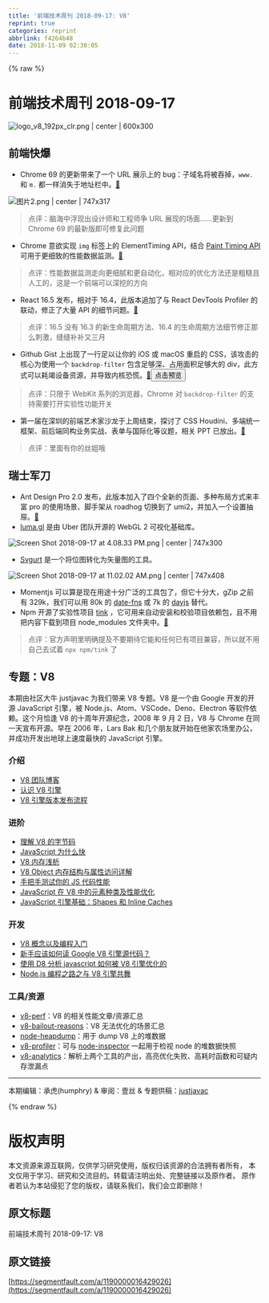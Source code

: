 ```yaml
---
title: '前端技术周刊 2018-09-17: V8'
reprint: true
categories: reprint
abbrlink: f4264b48
date: 2018-11-09 02:30:05
---
```


{% raw %}
<h1 id="articleHeader0">&#x524D;&#x7AEF;&#x6280;&#x672F;&#x5468;&#x520A; 2018-09-17</h1><p><span class="img-wrap"><img data-src="/img/remote/1460000016429029?w=600&amp;h=300" src="https://static.alili.tech/img/remote/1460000016429029?w=600&amp;h=300" alt="logo_v8_192px_clr.png | center | 600x300" title="logo_v8_192px_clr.png | center | 600x300" style="cursor:pointer;display:inline"></span></p><h2 id="articleHeader1">&#x524D;&#x7AEF;&#x5FEB;&#x7206;</h2><ul><li>Chrome 69 &#x7684;&#x66F4;&#x65B0;&#x5E26;&#x6765;&#x4E86;&#x4E00;&#x4E2A; URL &#x5C55;&#x793A;&#x4E0A;&#x7684; bug&#xFF1A;&#x5B50;&#x57DF;&#x540D;&#x5C06;&#x88AB;&#x541E;&#x6389;&#xFF0C;<code>www.</code> &#x548C; <code>m.</code> &#x90FD;&#x4E00;&#x6837;&#x6D88;&#x5931;&#x4E8E;&#x5730;&#x5740;&#x680F;&#x4E2D;&#x3002;<a href="https://bugs.chromium.org/p/chromium/issues/detail?id=881410" rel="nofollow noreferrer" target="_blank">&#x1F517;</a></li></ul><p><span class="img-wrap"><img data-src="/img/remote/1460000016429030?w=890&amp;h=378" src="https://static.alili.tech/img/remote/1460000016429030?w=890&amp;h=378" alt="&#x56FE;&#x7247;2.png | center | 747x317" title="&#x56FE;&#x7247;2.png | center | 747x317" style="cursor:pointer;display:inline"></span></p><blockquote>&#x70B9;&#x8BC4;&#xFF1A;&#x8111;&#x6D77;&#x4E2D;&#x6D6E;&#x73B0;&#x51FA;&#x8BBE;&#x8BA1;&#x5E08;&#x548C;&#x5DE5;&#x7A0B;&#x5E08;&#x4E89; URL &#x5C55;&#x73B0;&#x7684;&#x573A;&#x9762;&#x2026;&#x2026;&#x66F4;&#x65B0;&#x5230; Chrome 69 &#x7684;&#x6700;&#x65B0;&#x7248;&#x5373;&#x53EF;&#x4FEE;&#x590D;&#x6B64;&#x95EE;&#x9898;</blockquote><ul><li>Chrome &#x610F;&#x6B32;&#x5B9E;&#x73B0; <code>img</code> &#x6807;&#x7B7E;&#x4E0A;&#x7684; ElementTiming API&#xFF0C;&#x7ED3;&#x5408; <a href="https://w3c.github.io/paint-timing/" rel="nofollow noreferrer" target="_blank">Paint Timing API</a> &#x53EF;&#x7528;&#x4E8E;&#x66F4;&#x7EC6;&#x81F4;&#x7684;&#x6027;&#x80FD;&#x6570;&#x636E;&#x76D1;&#x6D4B;&#x3002;<a href="https://groups.google.com/a/chromium.org/forum/#!msg/blink-dev/2twP4Xdd1VI/yFE1pbwVBgAJ" rel="nofollow noreferrer" target="_blank">&#x1F517;</a></li></ul><blockquote>&#x70B9;&#x8BC4;&#xFF1A;&#x6027;&#x80FD;&#x6570;&#x636E;&#x76D1;&#x6D4B;&#x8D70;&#x5411;&#x66F4;&#x7EC6;&#x817B;&#x548C;&#x66F4;&#x81EA;&#x52A8;&#x5316;&#xFF0C;&#x76F8;&#x5BF9;&#x5E94;&#x7684;&#x4F18;&#x5316;&#x65B9;&#x6CD5;&#x8FD8;&#x662F;&#x7C97;&#x7CD9;&#x4E14;&#x4EBA;&#x5DE5;&#x7684;&#xFF0C;&#x8FD9;&#x662F;&#x4E00;&#x4E2A;&#x524D;&#x7AEF;&#x53EF;&#x4EE5;&#x6DF1;&#x6316;&#x7684;&#x65B9;&#x5411;</blockquote><ul><li>React 16.5 &#x53D1;&#x5E03;&#xFF0C;&#x76F8;&#x5BF9;&#x4E8E; 16.4&#xFF0C;&#x6B64;&#x7248;&#x672C;&#x8FFD;&#x52A0;&#x4E86;&#x4E0E; React DevTools Profiler &#x7684;&#x8054;&#x52A8;&#xFF0C;&#x4FEE;&#x6B63;&#x4E86;&#x5927;&#x91CF; API &#x7684;&#x7EC6;&#x8282;&#x95EE;&#x9898;&#x3002;<a href="https://github.com/facebook/react/blob/master/CHANGELOG.md" rel="nofollow noreferrer" target="_blank">&#x1F517;</a></li></ul><blockquote>&#x70B9;&#x8BC4;&#xFF1A;16.5 &#x6CA1;&#x6709; 16.3 &#x7684;&#x65B0;&#x751F;&#x547D;&#x5468;&#x671F;&#x65B9;&#x6CD5;&#x3001;16.4 &#x7684;&#x751F;&#x547D;&#x5468;&#x671F;&#x65B9;&#x6CD5;&#x7EC6;&#x8282;&#x4FEE;&#x6B63;&#x90A3;&#x4E48;&#x523A;&#x6FC0;&#xFF0C;&#x7F1D;&#x7F1D;&#x8865;&#x8865;&#x53C8;&#x4E09;&#x6708;</blockquote><ul><li>Github Gist &#x4E0A;&#x51FA;&#x73B0;&#x4E86;&#x4E00;&#x884C;&#x8DB3;&#x4EE5;&#x8BA9;&#x4F60;&#x7684; iOS &#x6216; macOS &#x91CD;&#x542F;&#x7684; CSS&#xFF0C;&#x8BE5;&#x653B;&#x51FB;&#x7684;&#x6838;&#x5FC3;&#x4E3A;&#x4F7F;&#x7528;&#x4E00;&#x4E2A; <code>backdrop-filter</code> &#x5305;&#x542B;&#x8DB3;&#x591F;&#x6DF1;&#x3001;&#x5360;&#x7528;&#x9762;&#x79EF;&#x8DB3;&#x591F;&#x5927;&#x7684; div&#xFF0C;&#x6B64;&#x65B9;&#x5F0F;&#x53EF;&#x4EE5;&#x8017;&#x7AED;&#x8BBE;&#x5907;&#x8D44;&#x6E90;&#xFF0C;&#x5E76;&#x5BFC;&#x81F4;&#x5185;&#x6838;&#x6050;&#x614C;&#x3002;<a href="https://gist.github.com/pwnsdx/ce64de2760996a6c432f06d612e33aea" rel="nofollow noreferrer" target="_blank">&#x1F517;</a><button class="btn btn-xs btn-default ml10 preview" data-url="pwnsdx/ce64de2760996a6c432f06d612e33aea" data-typeid="1">&#x70B9;&#x51FB;&#x9884;&#x89C8;</button></li></ul><blockquote>&#x70B9;&#x8BC4;&#xFF1A;&#x53EA;&#x9650;&#x4E8E; WebKit &#x7CFB;&#x5217;&#x7684;&#x6D4F;&#x89C8;&#x5668;&#xFF0C;Chrome &#x5BF9; <code>backdrop-filter</code> &#x7684;&#x652F;&#x6301;&#x9700;&#x8981;&#x6253;&#x5F00;&#x5B9E;&#x9A8C;&#x6027;&#x529F;&#x80FD;&#x5F00;&#x5173;</blockquote><ul><li>&#x7B2C;&#x4E00;&#x5C4A;&#x5728;&#x6DF1;&#x5733;&#x7684;&#x524D;&#x7AEF;&#x827A;&#x672F;&#x5BB6;&#x6C99;&#x9F99;&#x4E8E;&#x4E0A;&#x5468;&#x7ED3;&#x675F;&#xFF0C;&#x63A2;&#x8BA8;&#x4E86; CSS Houdini&#x3001;&#x591A;&#x7AEF;&#x7EDF;&#x4E00;&#x6846;&#x67B6;&#x3001;&#x524D;&#x540E;&#x7AEF;&#x540C;&#x6784;&#x4E1A;&#x52A1;&#x5B9E;&#x6218;&#x3001;&#x8868;&#x5355;&#x4E0E;&#x56FD;&#x9645;&#x5316;&#x7B49;&#x8BAE;&#x9898;&#xFF0C;&#x76F8;&#x5173; PPT &#x5DF2;&#x653E;&#x51FA;&#x3002;<a href="https://artist.alibaba.com/" rel="nofollow noreferrer" target="_blank">&#x1F517;</a></li></ul><blockquote>&#x70B9;&#x8BC4;&#xFF1A;&#x91CC;&#x9762;&#x6709;&#x4F60;&#x7684;&#x4E1D;&#x59D0;&#x54E6;</blockquote><h2 id="articleHeader2">&#x745E;&#x58EB;&#x519B;&#x5200;</h2><ul><li>Ant Design Pro 2.0 &#x53D1;&#x5E03;&#xFF0C;&#x6B64;&#x7248;&#x672C;&#x52A0;&#x5165;&#x4E86;&#x56DB;&#x4E2A;&#x5168;&#x65B0;&#x7684;&#x9875;&#x9762;&#x3001;&#x591A;&#x79CD;&#x5E03;&#x5C40;&#x65B9;&#x5F0F;&#x6765;&#x4E30;&#x5BCC; pro &#x7684;&#x4F7F;&#x7528;&#x573A;&#x666F;&#x3001;&#x811A;&#x624B;&#x67B6;&#x4ECE; roadhog &#x5207;&#x6362;&#x5230;&#x4E86; umi2&#xFF0C;&#x5E76;&#x52A0;&#x5165;&#x4E00;&#x4E2A;&#x8BBE;&#x7F6E;&#x62BD;&#x5C49;&#x3002;<a href="https://www.yuque.com/ant-design/ant-design-pro/ant_design_pro_2.0_is_out" rel="nofollow noreferrer" target="_blank">&#x1F517;</a></li><li><a href="https://github.com/uber/luma.gl" rel="nofollow noreferrer" target="_blank">luma.gl</a> &#x662F;&#x7531; Uber &#x56E2;&#x961F;&#x5F00;&#x6E90;&#x7684; WebGL 2 &#x53EF;&#x89C6;&#x5316;&#x57FA;&#x7840;&#x5E93;&#x3002;</li></ul><p><span class="img-wrap"><img data-src="/img/remote/1460000016429031?w=1696&amp;h=682" src="https://static.alili.tech/img/remote/1460000016429031?w=1696&amp;h=682" alt="Screen Shot 2018-09-17 at 4.08.33 PM.png | center | 747x300" title="Screen Shot 2018-09-17 at 4.08.33 PM.png | center | 747x300" style="cursor:pointer;display:inline"></span></p><ul><li><a href="https://svgurt.com/" rel="nofollow noreferrer" target="_blank">Svgurt</a> &#x662F;&#x4E00;&#x4E2A;&#x5C06;&#x4F4D;&#x56FE;&#x8F6C;&#x5316;&#x4E3A;&#x77E2;&#x91CF;&#x56FE;&#x7684;&#x5DE5;&#x5177;&#x3002;</li></ul><p><span class="img-wrap"><img data-src="/img/remote/1460000016429032?w=936&amp;h=511" src="https://static.alili.tech/img/remote/1460000016429032?w=936&amp;h=511" alt="Screen Shot 2018-09-17 at 11.02.02 AM.png | center | 747x408" title="Screen Shot 2018-09-17 at 11.02.02 AM.png | center | 747x408" style="cursor:pointer;display:inline"></span></p><ul><li>Momentjs &#x53EF;&#x4EE5;&#x7B97;&#x662F;&#x73B0;&#x5728;&#x7528;&#x9014;&#x5341;&#x5206;&#x5E7F;&#x6CDB;&#x7684;&#x5DE5;&#x5177;&#x5305;&#x4E86;&#xFF0C;&#x4F46;&#x5B83;&#x5341;&#x5206;&#x5927;&#xFF0C;gZip &#x4E4B;&#x524D;&#x6709; 329k&#xFF0C;&#x6211;&#x4EEC;&#x53EF;&#x4EE5;&#x7528; 80k &#x7684; <a href="https://date-fns.org/" rel="nofollow noreferrer" target="_blank">date-fns</a> &#x6216; 7k &#x7684; <a href="https://github.com/iamkun/dayjs" rel="nofollow noreferrer" target="_blank">dayjs</a> &#x66FF;&#x4EE3;&#x3002;</li><li>Npm &#x5F00;&#x6E90;&#x4E86;&#x5B9E;&#x9A8C;&#x6027;&#x9879;&#x76EE; <a href="https://github.com/npm/tink" rel="nofollow noreferrer" target="_blank">tink</a> &#xFF0C;&#x5B83;&#x53EF;&#x7528;&#x6765;&#x81EA;&#x52A8;&#x5B89;&#x88C5;&#x548C;&#x6821;&#x9A8C;&#x9879;&#x76EE;&#x4F9D;&#x8D56;&#x5305;&#xFF0C;&#x4E14;&#x4E0D;&#x7528;&#x628A;&#x5185;&#x5BB9;&#x4E0B;&#x8F7D;&#x5230;&#x9879;&#x76EE; node_modules &#x6587;&#x4EF6;&#x5939;&#x4E2D;&#x3002;<a href="https://blog.npmjs.org/post/178027064160/next-generation-package-management" rel="nofollow noreferrer" target="_blank">&#x1F517;</a></li></ul><blockquote>&#x70B9;&#x8BC4;&#xFF1A;&#x5B98;&#x65B9;&#x58F0;&#x660E;&#x91CC;&#x660E;&#x786E;&#x63D0;&#x53CA;&#x4E0D;&#x8981;&#x671F;&#x5F85;&#x5B83;&#x80FD;&#x548C;&#x4EFB;&#x4F55;&#x5DF2;&#x6709;&#x9879;&#x76EE;&#x517C;&#x5BB9;&#xFF0C;&#x6240;&#x4EE5;&#x5C31;&#x4E0D;&#x7528;&#x81EA;&#x5DF1;&#x53BB;&#x8BD5;&#x7740; <code>npx npm/tink</code> &#x4E86;</blockquote><h2 id="articleHeader3">&#x4E13;&#x9898;&#xFF1A;V8</h2><p>&#x672C;&#x671F;&#x7531;&#x793E;&#x533A;&#x5927;&#x725B; justjavac &#x4E3A;&#x6211;&#x4EEC;&#x5E26;&#x6765; V8 &#x4E13;&#x9898;&#x3002;V8 &#x662F;&#x4E00;&#x4E2A;&#x7531; Google &#x5F00;&#x53D1;&#x7684;&#x5F00;&#x6E90; JavaScript &#x5F15;&#x64CE;&#xFF0C;&#x88AB; Node.js&#x3001;Atom&#x3001;VSCode&#x3001;Deno&#x3001;Electron &#x7B49;&#x8F6F;&#x4EF6;&#x4F9D;&#x8D56;&#x3002;&#x8FD9;&#x4E2A;&#x6708;&#x6070;&#x9022; V8 &#x7684;&#x5341;&#x5468;&#x5E74;&#x5F00;&#x6E90;&#x7EAA;&#x5FF5;&#xFF0C;2008 &#x5E74; 9 &#x6708; 2 &#x65E5;&#xFF0C;V8 &#x4E0E; Chrome &#x5728;&#x540C;&#x4E00;&#x5929;&#x5BA3;&#x5E03;&#x5F00;&#x6E90;&#x3002;&#x65E9;&#x5728; 2006 &#x5E74;&#xFF0C;Lars Bak &#x548C;&#x51E0;&#x4E2A;&#x670B;&#x53CB;&#x5C31;&#x5F00;&#x59CB;&#x5728;&#x4ED6;&#x5BB6;&#x519C;&#x573A;&#x91CC;&#x529E;&#x516C;&#xFF0C;&#x5E76;&#x6210;&#x529F;&#x5F00;&#x53D1;&#x51FA;&#x5730;&#x7403;&#x4E0A;&#x901F;&#x5EA6;&#x6700;&#x5FEB;&#x7684; JavaScript &#x5F15;&#x64CE;&#x3002;</p><h3 id="articleHeader4">&#x4ECB;&#x7ECD;</h3><ul><li><a href="https://v8project.blogspot.com" rel="nofollow noreferrer" target="_blank">V8 &#x56E2;&#x961F;&#x535A;&#x5BA2;</a></li><li><a href="https://zhuanlan.zhihu.com/p/27628685" rel="nofollow noreferrer" target="_blank">&#x8BA4;&#x8BC6; V8 &#x5F15;&#x64CE;</a></li><li><a href="https://zhuanlan.zhihu.com/p/35038142" rel="nofollow noreferrer" target="_blank">V8 &#x5F15;&#x64CE;&#x7248;&#x672C;&#x53D1;&#x5E03;&#x6D41;&#x7A0B;</a></li></ul><h3 id="articleHeader5">&#x8FDB;&#x9636;</h3><ul><li><a href="https://zhuanlan.zhihu.com/p/28590489" rel="nofollow noreferrer" target="_blank">&#x7406;&#x89E3; V8 &#x7684;&#x5B57;&#x8282;&#x7801;</a></li><li><a href="https://zhuanlan.zhihu.com/p/41130608" rel="nofollow noreferrer" target="_blank">JavaScript &#x4E3A;&#x4EC0;&#x4E48;&#x5FEB;</a></li><li><a href="https://zhuanlan.zhihu.com/p/33816534" rel="nofollow noreferrer" target="_blank">V8 &#x5185;&#x5B58;&#x6D45;&#x6790;</a></li><li><a href="https://zhuanlan.zhihu.com/p/24982678" rel="nofollow noreferrer" target="_blank">V8 Object &#x5185;&#x5B58;&#x7ED3;&#x6784;&#x4E0E;&#x5C5E;&#x6027;&#x8BBF;&#x95EE;&#x8BE6;&#x89E3;</a></li><li><a href="https://cnodejs.org/topic/58b562f97872ea0864fee1a7" rel="nofollow noreferrer" target="_blank">&#x624B;&#x628A;&#x624B;&#x6D4B;&#x8BD5;&#x4F60;&#x7684; JS &#x4EE3;&#x7801;&#x6027;&#x80FD;</a></li><li><a href="https://zhuanlan.zhihu.com/p/29638866" rel="nofollow noreferrer" target="_blank">JavaScript &#x5728; V8 &#x4E2D;&#x7684;&#x5143;&#x7D20;&#x79CD;&#x7C7B;&#x53CA;&#x6027;&#x80FD;&#x4F18;&#x5316;</a></li><li><a href="https://zhuanlan.zhihu.com/p/38202123" rel="nofollow noreferrer" target="_blank">JavaScript &#x5F15;&#x64CE;&#x57FA;&#x7840;&#xFF1A;Shapes &#x548C; Inline Caches</a></li></ul><h3 id="articleHeader6">&#x5F00;&#x53D1;</h3><ul><li><a href="https://zhuanlan.zhihu.com/p/35371048" rel="nofollow noreferrer" target="_blank">V8 &#x6982;&#x5FF5;&#x4EE5;&#x53CA;&#x7F16;&#x7A0B;&#x5165;&#x95E8;</a></li><li><a href="https://www.zhihu.com/question/39014659" rel="nofollow noreferrer" target="_blank">&#x65B0;&#x624B;&#x5E94;&#x8BE5;&#x5982;&#x4F55;&#x8BFB; Google V8 &#x5F15;&#x64CE;&#x6E90;&#x4EE3;&#x7801;&#xFF1F;</a></li><li><a href="https://zhuanlan.zhihu.com/p/25122691" rel="nofollow noreferrer" target="_blank">&#x4F7F;&#x7528; D8 &#x5206;&#x6790; javascript &#x5982;&#x4F55;&#x88AB; V8 &#x5F15;&#x64CE;&#x4F18;&#x5316;&#x7684;</a></li><li><a href="https://cnodejs.org/topic/57590ff62ad3c06f1aa3d571" rel="nofollow noreferrer" target="_blank">Node.js &#x7F16;&#x7A0B;&#x4E4B;&#x8DEF;&#x4E4B;&#x4E0E; V8 &#x5F15;&#x64CE;&#x5171;&#x821E;</a></li></ul><h3 id="articleHeader7">&#x5DE5;&#x5177;/&#x8D44;&#x6E90;</h3><ul><li><a href="https://github.com/thlorenz/v8-perf" rel="nofollow noreferrer" target="_blank">v8-perf</a>&#xFF1A;V8 &#x7684;&#x76F8;&#x5173;&#x6027;&#x80FD;&#x6587;&#x7AE0;/&#x8D44;&#x6E90;&#x6C47;&#x603B;</li><li><a href="https://github.com/vhf/v8-bailout-reasons" rel="nofollow noreferrer" target="_blank">v8-bailout-reasons</a>&#xFF1A;V8 &#x65E0;&#x6CD5;&#x4F18;&#x5316;&#x7684;&#x573A;&#x666F;&#x6C47;&#x603B;</li><li><a href="https://github.com/bnoordhuis/node-heapdump" rel="nofollow noreferrer" target="_blank">node-heapdump</a>&#xFF1A;&#x7528;&#x4E8E; dump V8 &#x4E0A;&#x7684;&#x5806;&#x6570;&#x636E;</li><li><a href="https://github.com/node-inspector/v8-profiler" rel="nofollow noreferrer" target="_blank">v8-profiler</a>&#xFF1A;&#x53EF;&#x4E0E; <a href="https://github.com/node-inspector/node-inspector" rel="nofollow noreferrer" target="_blank">node-inspector</a> &#x4E00;&#x8D77;&#x7528;&#x4E8E;&#x68C0;&#x89C6; node &#x7684;&#x5806;&#x6570;&#x636E;&#x5FEB;&#x7167;</li><li><a href="https://github.com/hyj1991/v8-analytics" rel="nofollow noreferrer" target="_blank">v8-analytics</a>&#xFF1A;&#x89E3;&#x6790;&#x4E0A;&#x4E24;&#x4E2A;&#x5DE5;&#x5177;&#x7684;&#x4EA7;&#x51FA;&#xFF0C;&#x9AD8;&#x4EAE;&#x4F18;&#x5316;&#x5931;&#x8D25;&#x3001;&#x9AD8;&#x8017;&#x65F6;&#x51FD;&#x6570;&#x548C;&#x53EF;&#x7591;&#x5185;&#x5B58;&#x6CC4;&#x6F0F;&#x70B9;</li></ul><hr><p>&#x672C;&#x671F;&#x7F16;&#x8F91;&#xFF1A;&#x627F;&#x864E;(humphry) &amp; &#x5BA1;&#x9605;&#xFF1A;&#x58F9;&#x4E1D; &amp; &#x4E13;&#x9898;&#x4F9B;&#x7A3F;&#xFF1A;<a href="https://github.com/justjavac" rel="nofollow noreferrer" target="_blank">justjavac</a></p>
{% endraw %}

# 版权声明
本文资源来源互联网，仅供学习研究使用，版权归该资源的合法拥有者所有，
本文仅用于学习、研究和交流目的。转载请注明出处、完整链接以及原作者。
原作者若认为本站侵犯了您的版权，请联系我们，我们会立即删除！

## 原文标题
前端技术周刊 2018-09-17: V8

## 原文链接
[https://segmentfault.com/a/1190000016429026](https://segmentfault.com/a/1190000016429026)


